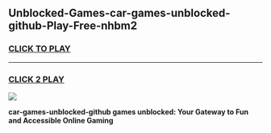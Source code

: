 
## Unblocked-Games-car-games-unblocked-github-Play-Free-nhbm2
<h3>
<a href="https://premium76.site?title=car-games-unblocked-github&ref=09A">CLICK TO PLAY</a></h3>
<hr>

<h3>
<a href="https://premium76.site?title=car-games-unblocked-github&ref=09A">CLICK 2 PLAY</a>
  
</h3>

<a href="https://premium76.site?title=car-games-unblocked-github&ref=09A"><img src="https://clearcache.store/games.png"></a>


**car-games-unblocked-github games unblocked: Your Gateway to Fun and Accessible Online Gaming**

